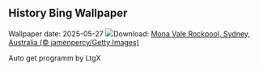 ## History Bing Wallpaper
Wallpaper date: 2025-05-27
![](https://www.bing.com/th?id=OHR.MonaValePool_EN-IN8062779367_UHD.jpg&w=1000)Download: [Mona Vale Rockpool, Sydney, Australia (© jamenpercy/Getty Images)](https://www.bing.com/th?id=OHR.MonaValePool_EN-IN8062779367_UHD.jpg)

Auto get programm by LtgX
